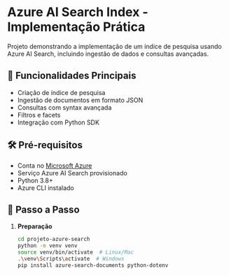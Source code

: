 # Azure AI Search Index - Implementação Prática

Projeto demonstrando a implementação de um índice de pesquisa usando Azure AI Search, incluindo ingestão de dados e consultas avançadas.

## 📌 Funcionalidades Principais

- Criação de índice de pesquisa
- Ingestão de documentos em formato JSON
- Consultas com syntax avançada
- Filtros e facets
- Integração com Python SDK

## 🛠️ Pré-requisitos

- Conta no [Microsoft Azure](https://azure.microsoft.com/)
- Serviço Azure AI Search provisionado
- Python 3.8+
- Azure CLI instalado

## 🔧 Passo a Passo

1. **Preparação**  
   ```bash
   cd projeto-azure-search
   python -m venv venv
   source venv/bin/activate  # Linux/Mac
   .\venv\Scripts\activate  # Windows
   pip install azure-search-documents python-dotenv
   
